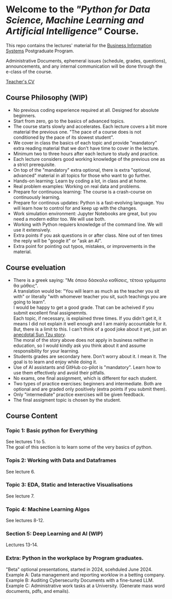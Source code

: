 # Welcome to the *"Python for Data Science, Machine Learning and Artificial Intelligence"* Course.  
This repo contains the lectures' material for the [Business Information Systems](https://bis-analytics.econ.uoa.gr/) Postgraduate Program.  

Administrative Documents, ephemeral issues (schedule, grades, questions), announcements, and any internal communication will be done through the e-class of the course.   

[Teacher's CV](https://bis-analytics.econ.uoa.gr/fileadmin/depts/econ.uoa.gr/bis-analytics/uploads/argyriou_cv_nov_23_gr.pdf)    


## Course Philosophy (WIP)
* No previous coding experience required at all. Designed for absolute beginners.
* Start from zero, go to the basics of advanced topics.  
* The course starts slowly and accelerates. Each lecture covers a bit more material the previous one. "The pace of a course does is not conditioned by the pace of its slowest student".
* We cover in class the basics of each topic and provide "mandatory" extra reading material that we don't have time to cover in the lecture.
* Minimum two to three hours after each lecture to study and practice.  
* Each lecture considers good working knowledge of the previous one as a strict prerequisite. 
* On top of the "mandatory" extra optional, there is extra "optional, advanced" material in all topics for those who want to go further.
* Hands-on learning: Learn by coding a lot, in class and at home.
* Real problem examples: Working on real data and problems.
* Prepare for continuous learning: The course is a crash-course on continuously learning.
* Prepare for continous updates: Python is a fast-evolving language. You will learn how to control for and keep up with the changes.
* Work simulation environment: Jupyter Notebooks are great, but you need a modern editor too. We will use both.
* Working with Python requiers knowledge of the command line. We will use it extensively.
* Extra points if you ask questions in or after class. Nine out of ten times the reply will be "google it" or "ask an AI".   
* Extra point for pointing out typos, mistakes, or improvements in the material.  

## Course eveluation
* There is a greek saying: "Με όποιο δάσκαλο καθίσεις, τέτοια γράμματα θα μάθεις".  
A translation would be: "You will learn as much as the teacher you sit with" or literally "with whomever teacher you sit, such teachings you are going to learn".   
I would be happy to get a good grade. That can be acheived if you submit excellent final assignemnts.   
Each topic, if necessary, is explained three times. If you didn't get it, it means I did not explain it well enough and I am mainly accountable for it.   
But, there is a limit to this. I can't think of a good joke about it yet, just an [anecdotal Sun Tzu story](https://titusng.com/2013/03/04/the-test-of-sun-tzus-art-of-war-on-concubines/).   
The moral of the story above does not apply in business neither in education, so I would kindly ask you think about it and assume responsibility for your learning.  
* Students grades are secondary here. Don't worry about it. I mean it. The goal is to learn and enjoy while doing it.
* Use of AI assistants and GitHub co-pilot is "mandatory". Learn how to use them effectively and avoid their pitfalls.
* No exams, one final assignment, which is different for each student.
* Two types of practice exercises: beginners and intermediate. Both are optional and are graded only positively (extra points if you submit them).
* Only "intermediate" practice exercises will be given feedback.
* The final assigment topic is chosen by the student.    

## Course Content
### Topic 1: Basic python for Everything
See lectures 1 to 5.  
The goal of this section is to learn some of the very basics of python.

### Topis 2: Working with Data and Dataframes
See lecture 6.

### Topic 3: EDA, Static and Interactive Visualisations
See lecture 7.

### Topic 4: Machine Learning Algos
See lectures 8-12.

### Section 5: Deep Learning and AI (WIP)
Lectures 13-14.


### Extra: Python in the workplace by Program graduates.
"Beta" optional presentations, started in 2024, scehduled June 2024.  
Example A: Data management and reporting worklow in a betting company.  
Example B: Auditing Cybersecurity Documents with a fine-tuned LLM.  
Example C: Administrative work tasks at a University. (Generate mass word documents, pdfs, and emails).  
